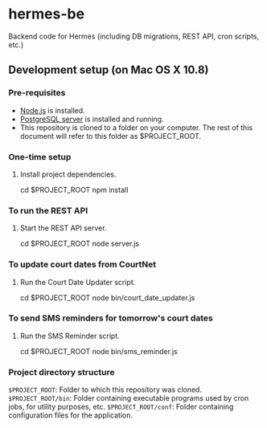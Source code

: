 # hermes-be

Backend code for Hermes (including DB migrations, REST API, cron scripts, etc.)

## Development setup (on Mac OS X 10.8)

### Pre-requisites
   * [Node.js](http://nodejs.org/) is installed.
   * [PostgreSQL server](http://postgresapp.com/) is installed and running.
   * This repository is cloned to a folder on your computer. The rest of this document will refer to this folder as $PROJECT_ROOT.

### One-time setup

1) Install project dependencies.

    cd $PROJECT_ROOT
    npm install

### To run the REST API

1) Start the REST API server.

    cd $PROJECT_ROOT
    node server.js

### To update court dates from CourtNet

1) Run the Court Date Updater script.

    cd $PROJECT_ROOT
    node bin/court_date_updater.js

### To send SMS reminders for tomorrow's court dates

1) Run the SMS Reminder script.

    cd $PROJECT_ROOT
    node bin/sms_reminder.js

### Project directory structure

`$PROJECT_ROOT`: Folder to which this repository was cloned.
`$PROJECT_ROOT/bin`: Folder containing executable programs used by cron jobs, for utility purposes, etc.
`$PROJECT_ROOT/conf`: Folder containing configuration files for the application.

